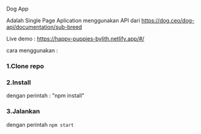 Dog App

Adalah Single Page Aplication menggunakan API dari
https://dog.ceo/dog-api/documentation/sub-breed

Live demo : https://happy-puppies-bylith.netlify.app/#/

cara menggunakan :
### 1.Clone repo
### 2.Install
dengan perintah :
"npm install"
### 3.Jalankan
dengan perintah
`npm start`
